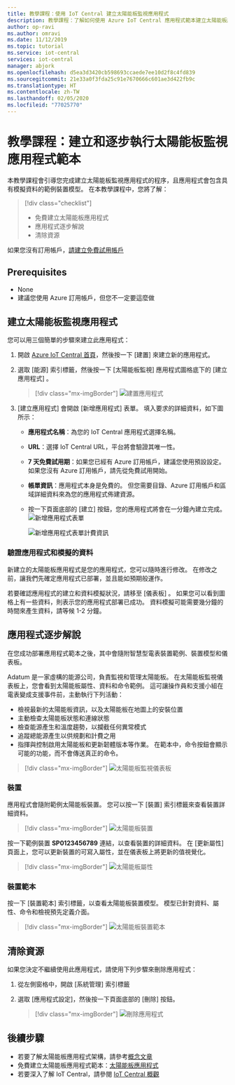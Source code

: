 ```yaml
---
title: 教學課程：使用 IoT Central 建立太陽能板監視應用程式
description: 教學課程：了解如何使用 Azure IoT Central 應用程式範本建立太陽能板應用程式。
author: op-ravi
ms.author: omravi
ms.date: 11/12/2019
ms.topic: tutorial
ms.service: iot-central
services: iot-central
manager: abjork
ms.openlocfilehash: d5ea3d3420cb598693ccaede7ee10d2f8c4fd839
ms.sourcegitcommit: 21e33a0f3fda25c91e7670666c601ae3d422fb9c
ms.translationtype: HT
ms.contentlocale: zh-TW
ms.lasthandoff: 02/05/2020
ms.locfileid: "77025770"
---
```

# <a name="tutorial-create-and-walk-through-the-solar-panel-monitoring-app-template"></a>教學課程：建立和逐步執行太陽能板監視應用程式範本 



本教學課程會引導您完成建立太陽能板監視應用程式的程序，且應用程式會包含具有模擬資料的範例裝置模型。 在本教學課程中，您將了解：


> [!div class="checklist"]
> * 免費建立太陽能板應用程式
> * 應用程式逐步解說
> * 清除資源


如果您沒有訂用帳戶，[請建立免費試用帳戶](https://azure.microsoft.com/free)

## <a name="prerequisites"></a>Prerequisites
- None
- 建議您使用 Azure 訂用帳戶，但您不一定要這麼做


## <a name="create-a-solar-panel-monitoring-app"></a>建立太陽能板監視應用程式 

您可以用三個簡單的步驟來建立此應用程式：

1. 開啟 [Azure IoT Central 首頁](https://apps.azureiotcentral.com)，然後按一下 [建置]  來建立新的應用程式。 

2. 選取 [能源]  索引標籤，然後按一下 [太陽能板監視]  應用程式圖格底下的 [建立應用程式]  。 

    > [!div class="mx-imgBorder"]
    > ![建置應用程式](media/tutorial-iot-central-solar-panel/solar-panel-build.png)
  
3. [建立應用程式]  會開啟 [新增應用程式]  表單。 填入要求的詳細資料，如下圖所示：
    * **應用程式名稱**：為您的 IoT Central 應用程式選擇名稱。 
    * **URL**：選擇 IoT Central URL，平台將會驗證其唯一性。
    * **7 天免費試用期**：如果您已經有 Azure 訂用帳戶，建議您使用預設設定。 如果您沒有 Azure 訂用帳戶，請先從免費試用開始。
    * **帳單資訊**：應用程式本身是免費的。 但您需要目錄、Azure 訂用帳戶和區域詳細資料來為您的應用程式佈建資源。
    * 按一下頁面底部的 [建立]  按鈕，您的應用程式將會在一分鐘內建立完成。
        ![新增應用程式表單](media/tutorial-iot-central-solar-panel/solar-panel-create-app.png)
        
        ![新增應用程式表單計費資訊](media/tutorial-iot-central-solar-panel/solar-panel-create-app-billinginfo.png)


### <a name="verify-the-application-and-simulated-data"></a>驗證應用程式和模擬的資料

新建立的太陽能板應用程式是您的應用程式，您可以隨時進行修改。 在修改之前，讓我們先確定應用程式已部署，並且能如預期般運作。

若要確認應用程式的建立和資料模擬狀況，請移至 [儀表板]  。 如果您可以看到圖格上有一些資料，則表示您的應用程式部署已成功。 資料模擬可能需要幾分鐘的時間來產生資料，請等候 1-2 分鐘。 

## <a name="application-walk-through"></a>應用程式逐步解說
在您成功部署應用程式範本之後，其中會隨附智慧型電表裝置範例、裝置模型和儀表板。

Adatum 是一家虛構的能源公司，負責監視和管理太陽能板。 在太陽能板監視儀表板上，您會看到太陽能板屬性、資料和命令範例。 這可讓操作員和支援小組在電表變成支援事件前，主動執行下列活動：
* 檢視最新的太陽能板資訊，以及太陽能板在地圖上的安裝位置
* 主動檢查太陽能板狀態和連線狀態
* 檢查能源產生和溫度趨勢，以攔截任何異常模式
* 追蹤總能源產生以供規劃和計費之用
* 指揮與控制啟用太陽能板和更新韌體版本等作業。 在範本中，命令按鈕會顯示可能的功能，而不會傳送真正的命令。

> [!div class="mx-imgBorder"]
> ![太陽能板監視儀表板](media/tutorial-iot-central-solar-panel/solar-panel-dashboard.png)

### <a name="devices"></a>裝置
應用程式會隨附範例太陽能板裝置。 您可以按一下 [裝置]  索引標籤來查看裝置詳細資料。

> [!div class="mx-imgBorder"]
> ![太陽能板裝置](media/tutorial-iot-central-solar-panel/solar-panel-device.png)


按一下範例裝置 **SP0123456789** 連結，以查看裝置的詳細資料。 在 [更新屬性]  頁面上，您可以更新裝置的可寫入屬性，並在儀表板上將更新的值視覺化。 

> [!div class="mx-imgBorder"]
> ![太陽能板屬性](media/tutorial-iot-central-solar-panel/solar-panel-device-properties.png)


### <a name="device-template"></a>裝置範本
按一下 [裝置範本]  索引標籤，以查看太陽能板裝置模型。 模型已針對資料、屬性、命令和檢視預先定義介面。

> [!div class="mx-imgBorder"]
> ![太陽能板裝置範本](media/tutorial-iot-central-solar-panel/solar-panel-device-templates.png)


## <a name="clean-up-resources"></a>清除資源
如果您決定不繼續使用此應用程式，請使用下列步驟來刪除應用程式：

1. 從左側窗格中，開啟 [系統管理] 索引標籤
2. 選取 [應用程式設定]，然後按一下頁面底部的 [刪除] 按鈕。 

    > [!div class="mx-imgBorder"]
    > ![刪除應用程式](media/tutorial-iot-central-solar-panel/solar-panel-delete-app.png)


## <a name="next-steps"></a>後續步驟
* 若要了解太陽能板應用程式架構，請參考[概念文章](https://docs.microsoft.com/azure/iot-central/energy/concept-iot-central-solar-panel-app)
* 免費建立太陽能板應用程式範本：[太陽能板應用程式](https://apps.azureiotcentral.com/build/new/solar-panel-monitoring)
* 若要深入了解 IoT Central，請參閱 [IoT Central 概觀](https://docs.microsoft.com/azure/iot-central/)

